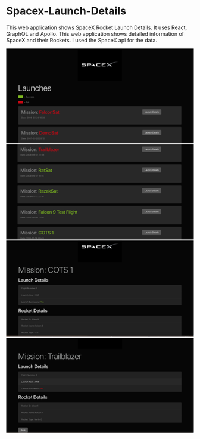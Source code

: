 # Spacex-Launch-Details
This web application shows SpaceX Rocket Launch Details. It uses React, GraphQL and Apollo. This web application shows detailed information of SpaceX and their Rockets. I used the SpaceX api for the data.

<img src="client/screenshots/SpaceX1.png" />
<img src="client/screenshots/SpaceX2.png" />
<img src="client/screenshots/SpaceX3.png" />
<img src="client/screenshots/SpaceX4.png" />